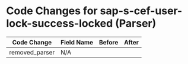 # Code Changes for sap-s-cef-user-lock-success-locked (Parser)

| Code Change | Field Name | Before | After |
|-------------|------------|--------|-------|
| removed_parser | N/A |  |  |